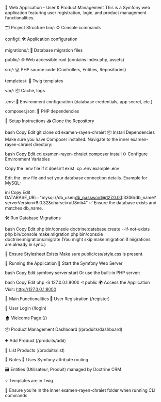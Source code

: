 🎯 Web Application - User & Product Management
This is a Symfony web application featuring user registration, login, and product management functionalities.

🗂️ Project Structure
bin/: ⚙️ Console commands

config/: 🛠️ Application configuration

migrations/: 🔄 Database migration files

public/: 🌐 Web accessible root (contains index.php, assets)

src/: 💻 PHP source code (Controllers, Entities, Repositories)

templates/: 🧩 Twig templates

var/: 📦 Cache, logs

.env: 🧪 Environment configuration (database credentials, app secret, etc.)

composer.json: 📜 PHP dependencies

🧰 Setup Instructions
📥 Clone the Repository

bash
Copy
Edit
git clone <repository-url>
cd examen-rayen-chraiet
📦 Install Dependencies
Make sure you have Composer installed.
Navigate to the inner examen-rayen-chraiet directory:

bash
Copy
Edit
cd examen-rayen-chraiet 
composer install
⚙️ Configure Environment Variables

Copy the .env file if it doesn't exist: cp .env.example .env

Edit the .env file and set your database connection details.
Example for MySQL:

ini
Copy
Edit
DATABASE_URL="mysql://db_user:db_password@127.0.0.1:3306/db_name?serverVersion=8.0.32&charset=utf8mb4"
✅ Ensure the database exists and matches db_name.

🛠️ Run Database Migrations

bash
Copy
Edit
php bin/console doctrine:database:create --if-not-exists
php bin/console make:migration 
php bin/console doctrine:migrations:migrate
(You might skip make:migration if migrations are already in sync.)

🎨 Ensure Stylesheet Exists
Make sure public/css/style.css is present.

🚀 Running the Application
🔌 Start the Symfony Web Server

bash
Copy
Edit
symfony server:start
Or use the built-in PHP server:

bash
Copy
Edit
php -S 127.0.0.1:8000 -t public
🌍 Access the Application
Visit: http://127.0.0.1:8000

🧩 Main Functionalities
👤 User Registration (/register)

🔐 User Login (/login)

🏠 Welcome Page (/)

📦 Product Management Dashboard (/produits/dashboard)

➕ Add Product (/produits/add)

📃 List Products (/produits/list)

📝 Notes
🧭 Uses Symfony attribute routing

🗃️ Entities (Utilisateur, Produit) managed by Doctrine ORM

💡 Templates are in Twig

📁 Ensure you’re in the inner examen-rayen-chraiet folder when running CLI commands
